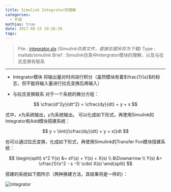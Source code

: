 ```yaml
---
title: Simulink Integrator的理解
categories:
  - 片段
mathjax: true
date: 2017-08-15 19:26:30
tags:
---
```


> File : [integrator.slx](integrator.slx) *(Simulink仿真文件，直接右键另存为下载)*
> Type : matlab/simulink
> Brief : Simulink仿真中Intergrator模块的理解，以及与拉氏变换有联系

<!-- more -->

---

 - Integrator模块
将输出量对时间进行积分（虽然模块有着$\frac{1}{s}$的标志，但不能将输入量进行拉氏变换后再输入）

 - 与拉氏变换联系
对于一个系统的微分方程：

$$
\cfrac{d^2y}{dt^2} = \cfrac{dy}{dt} + y + x
$$

式中，$x$为系统输出，$y$为系统输出。
可以化成如下形式，再使用Simulink的Integrator和Add模块搭建系统：

$$
y = \iint{(\cfrac{dy}{dt} + y + x)}dt
$$

也可以通过拉氏变换，化成如下形式，再使用Simulink的Transfer Fcn模块搭建系统：

$$
\begin{split}
s^2 Y(s) &= sY(s) + Y(s) + X(s) \\
&\Downarrow \\
Y(s) &= \cfrac{1}{s^2 - s -1} \cdot X(s)
\end{split}
$$

搭建的系统如下图所示（两种换建方法，其结果将是一样的）：

![integrator](integrator.png)
